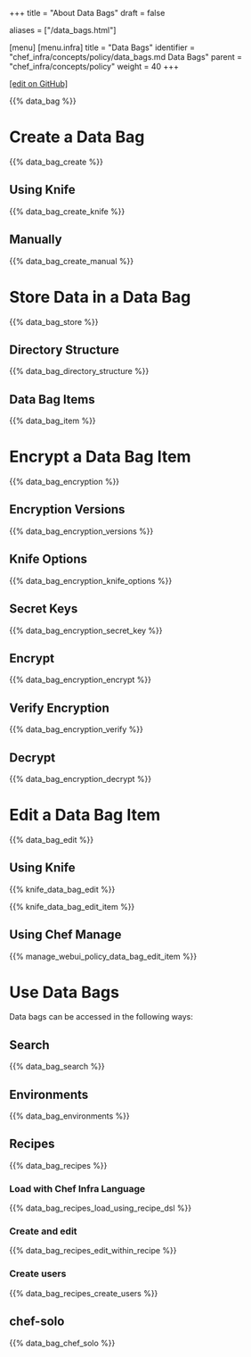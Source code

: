 +++
title = "About Data Bags"
draft = false

aliases = ["/data_bags.html"]

[menu]
  [menu.infra]
    title = "Data Bags"
    identifier = "chef_infra/concepts/policy/data_bags.md Data Bags"
    parent = "chef_infra/concepts/policy"
    weight = 40
+++

[\[edit on GitHub\]](https://github.com/chef/chef-web-docs/blob/master/content/data_bags.md)

{{% data_bag %}}

Create a Data Bag
=================

{{% data_bag_create %}}

Using Knife
-----------

{{% data_bag_create_knife %}}

Manually
--------

{{% data_bag_create_manual %}}

Store Data in a Data Bag
========================

{{% data_bag_store %}}

Directory Structure
-------------------

{{% data_bag_directory_structure %}}

Data Bag Items
--------------

{{% data_bag_item %}}

Encrypt a Data Bag Item
=======================

{{% data_bag_encryption %}}

Encryption Versions
-------------------

{{% data_bag_encryption_versions %}}

Knife Options
-------------

{{% data_bag_encryption_knife_options %}}

Secret Keys
-----------

{{% data_bag_encryption_secret_key %}}

Encrypt
-------

{{% data_bag_encryption_encrypt %}}

Verify Encryption
-----------------

{{% data_bag_encryption_verify %}}

Decrypt
-------

{{% data_bag_encryption_decrypt %}}

Edit a Data Bag Item
====================

{{% data_bag_edit %}}

Using Knife
-----------

{{% knife_data_bag_edit %}}

{{% knife_data_bag_edit_item %}}

Using Chef Manage
-----------------

{{% manage_webui_policy_data_bag_edit_item %}}

Use Data Bags
=============

Data bags can be accessed in the following ways:

Search
------

{{% data_bag_search %}}

Environments
------------

{{% data_bag_environments %}}

Recipes
-------

{{% data_bag_recipes %}}

### Load with Chef Infra Language

{{% data_bag_recipes_load_using_recipe_dsl %}}

### Create and edit

{{% data_bag_recipes_edit_within_recipe %}}

### Create users

{{% data_bag_recipes_create_users %}}

chef-solo
---------

{{% data_bag_chef_solo %}}
